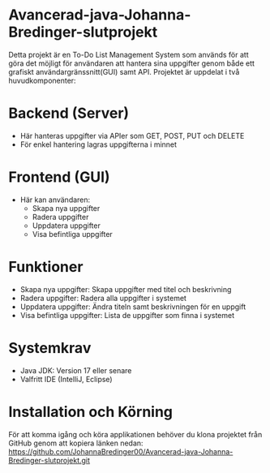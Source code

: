 # Avancerad-java-Johanna-Bredinger-slutprojekt
Detta projekt är en To-Do List Management System som används för att göra det möjligt för användaren att hantera sina uppgifter genom både ett grafiskt användargränssnitt(GUI) samt API. Projektet är uppdelat i två huvudkomponenter:

# Backend (Server)
- Här hanteras uppgifter via APIer som GET, POST, PUT och DELETE
- För enkel hantering lagras uppgifterna i minnet

# Frontend (GUI)
- Här kan användaren:
  - Skapa nya uppgifter
  - Radera uppgifter
  - Uppdatera uppgifter
  - Visa befintliga uppgifter


# Funktioner
- Skapa nya uppgifter: Skapa uppgifter med titel och beskrivning
- Radera uppgifter: Radera alla uppgifter i systemet
- Uppdatera uppgifter: Ändra titeln samt beskrivningen för en uppgift
- Visa befintliga uppgifter: Lista de uppgifter som finna i systemet

 # Systemkrav
 - Java JDK: Version 17 eller senare
 - Valfritt IDE (IntelliJ, Eclipse)


# Installation och Körning
För att komma igång och köra applikationen behöver du klona projektet från GitHub genom att kopiera länken nedan:
https://github.com/JohannaBredinger00/Avancerad-java-Johanna-Bredinger-slutprojekt.git

